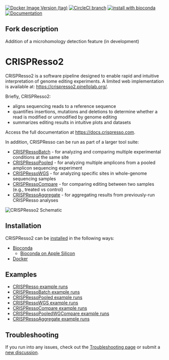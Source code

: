 [![Docker Image Version (tag)](https://img.shields.io/docker/v/pinellolab/crispresso2/latest?logo=docker&label=Docker)](https://hub.docker.com/r/pinellolab/crispresso2/tags)
[![CircleCI branch](https://img.shields.io/circleci/project/github/pinellolab/CRISPResso2/master.svg)](https://circleci.com/gh/pinellolab/CRISPResso2)
[![install with bioconda](https://img.shields.io/badge/install%20with-bioconda-brightgreen.svg?style=flat)](http://bioconda.github.io/recipes/crispresso2/README.html)
[![Documentation](https://img.shields.io/badge/docs-latest-blue)](https://docs.crispresso.com)

## Fork description
Addition of a microhomology detection feature (in development)

# CRISPResso2

CRISPResso2 is a software pipeline designed to enable rapid and intuitive interpretation of genome editing experiments. A limited web implementation is available at: https://crispresso2.pinellolab.org/.

Briefly, CRISPResso2:

- aligns sequencing reads to a reference sequence
- quantifies insertions, mutations and deletions to determine whether a read is modified or unmodified by genome editing
- summarizes editing results in intuitive plots and datasets

Access the full documentation at <https://docs.crispresso.com>.

In addition, CRISPResso can be run as part of a larger tool suite:

- [CRISPRessoBatch](https://docs.crispresso.com/suite/batch/tool.html) - for analyzing and comparing multiple experimental conditions at the same site
- [CRISPRessoPooled](https://docs.crispresso.com/suite/pooled/tool.html) - for analyzing multiple amplicons from a pooled amplicon sequencing experiment
- [CRISPRessoWGS](https://docs.crispresso.com/suite/wgs/tool.html) - for analyzing specific sites in whole-genome sequencing samples
- [CRISPRessoCompare](https://docs.crispresso.com/suite/compare/tool.html) - for comparing editing between two samples (e.g., treated vs control)
- [CRISPRessoAggregate](https://docs.crispresso.com/suite/aggregate/tool.html) - for aggregating results from previously-run CRISPResso analyses

![CRISPResso2 Schematic](https://raw.githubusercontent.com/pinellolab/CRISPResso2/master/crispresso_schematic.png "CRISPResso2 Schematic")

## Installation

CRISPResso2 can be [installed](https://docs.crispresso.com/installation.html) in the following ways:

- [Bioconda](https://docs.crispresso.com/installation.html#bioconda)
  - [Bioconda on Apple Silicon](https://docs.crispresso.com/installation.html#bioconda-for-apple-silicon)
- [Docker](https://docs.crispresso.com/installation.html#docker)

## Examples

- [CRISPResso example runs](https://docs.crispresso.com/suite/core/examples.html)
- [CRISPRessoBatch example runs](https://docs.crispresso.com/suite/batch/examples.html)
- [CRISPRessoPooled example runs](https://docs.crispresso.com/suite/pooled/examples.html)
- [CRISPRessoWGS example runs](https://docs.crispresso.com/suite/wgs/examples.html)
- [CRISPRessoCompare example runs](https://docs.crispresso.com/suite/compare/examples.html)
- [CRISPRessoPooledWGCompare example runs](https://docs.crispresso.com/suite/pooledwgscompare/examples.html)
- [CRISPRessoAggregate example runs](https://docs.crispresso.com/suite/aggregate/examples.html)

## Troubleshooting

If you run into any issues, check out the [Troubleshooting page](https://docs.crispresso.com/troubleshooting.html) or submit a [new discussion](https://github.com/pinellolab/CRISPResso2/discussions/new?category=troubleshooting).
